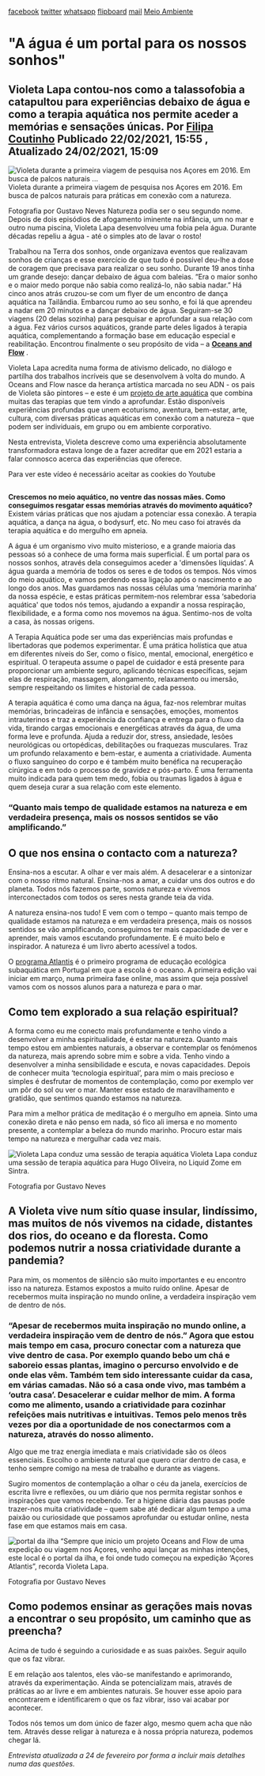 [facebook](https://www.facebook.com/sharer/sharer.php?u=https%3A%2F%2Fwww.natgeo.pt%2Fmeio-ambiente%2F2021%2F02%2Fentrevista-violeta-lapa) [twitter](https://twitter.com/share?url=https%3A%2F%2Fwww.natgeo.pt%2Fmeio-ambiente%2F2021%2F02%2Fentrevista-violeta-lapa&via=natgeo&text=%22A%20%C3%A1gua%20%C3%A9%20um%20portal%20para%20os%20nossos%20sonhos%22) [whatsapp](https://web.whatsapp.com/send?text=https%3A%2F%2Fwww.natgeo.pt%2Fmeio-ambiente%2F2021%2F02%2Fentrevista-violeta-lapa) [flipboard](https://share.flipboard.com/bookmarklet/popout?v=2&title=%22A%20%C3%A1gua%20%C3%A9%20um%20portal%20para%20os%20nossos%20sonhos%22&url=https%3A%2F%2Fwww.natgeo.pt%2Fmeio-ambiente%2F2021%2F02%2Fentrevista-violeta-lapa) [mail](mailto:?subject=NatGeo&body=https%3A%2F%2Fwww.natgeo.pt%2Fmeio-ambiente%2F2021%2F02%2Fentrevista-violeta-lapa%20-%20%22A%20%C3%A1gua%20%C3%A9%20um%20portal%20para%20os%20nossos%20sonhos%22) [Meio Ambiente](https://www.natgeo.pt/meio-ambiente) 
# "A água é um portal para os nossos sonhos" 
## Violeta Lapa contou-nos como a talassofobia a catapultou para experiências debaixo de água e como a terapia aquática nos permite aceder a memórias e sensações únicas. Por [Filipa Coutinho](https://www.natgeo.pt/autor/filipa-coutinho) Publicado 22/02/2021, 15:55 , Atualizado 24/02/2021, 15:09 
![Violeta durante a primeira viagem de pesquisa nos Açores em 2016. Em busca de palcos naturais ...](img/files_styles_image_00_public_natgeo_article_gs_us_0.jpg)
Violeta durante a primeira viagem de pesquisa nos Açores em 2016. Em busca de palcos naturais para práticas em conexão com a natureza. 

Fotografia por Gustavo Neves Natureza podia ser o seu segundo nome. Depois de dois episódios de afogamento iminente na infância, um no mar e outro numa piscina, Violeta Lapa desenvolveu uma fobia pela água. Durante décadas repeliu a água - até o simples ato de lavar o rosto! 

Trabalhou na Terra dos sonhos, onde organizava eventos que realizavam sonhos de crianças e esse exercício de que tudo é possível deu-lhe a dose de coragem que precisava para realizar o seu sonho. Durante 19 anos tinha um grande desejo: dançar debaixo de água com baleias. “Era o maior sonho e o maior medo porque não sabia como realizá-lo, não sabia nadar.” Há cinco anos atrás cruzou-se com um flyer de um encontro de dança aquática na Tailândia. Embarcou rumo ao seu sonho, e foi lá que aprendeu a nadar em 20 minutos e a dançar debaixo de água. Seguiram-se 30 viagens (20 delas sozinha) para pesquisar e aprofundar a sua relação com a água. Fez vários cursos aquáticos, grande parte deles ligados à terapia aquática, complementando a formação base em educação especial e reabilitação. Encontrou finalmente o seu propósito de vida – a [**Oceans and Flow**](https://oceansandflow.com/pt/inicio/) . 

Violeta Lapa acredita numa forma de ativismo delicado, no diálogo e partilha dos trabalhos incríveis que se desenvolvem à volta do mundo. A Oceans and Flow nasce da herança artística marcada no seu ADN - os pais de Violeta são pintores – e este é um [projeto de arte aquática](https://www.natgeo.pt/viagem-e-aventuras/2020/02/despertar-do-movimento-aquatico) que combina muitas das terapias que tem vindo a aprofundar. Estão disponíveis experiências profundas que unem ecoturismo, aventura, bem-estar, arte, cultura, com diversas práticas aquáticas em conexão com a natureza – que podem ser individuais, em grupo ou em ambiente corporativo. 

Nesta entrevista, Violeta descreve como uma experiência absolutamente transformadora estava longe de a fazer acreditar que em 2021 estaria a falar connosco acerca das experiências que oferece. 

Para ver este vídeo é necessário aceitar as cookies do Youtube 

## 

**Crescemos no meio aquático, no ventre das nossas mães. Como conseguimos resgatar essas memórias através do movimento aquático?** 
Existem várias práticas que nos ajudam a potenciar essa conexão. A terapia aquática, a dança na água, o bodysurf, etc. No meu caso foi através da terapia aquática e do mergulho em apneia. 

A água é um organismo vivo muito misterioso, e a grande maioria das pessoas só a conhece de uma forma mais superficial. É um portal para os nossos sonhos, através dela conseguimos aceder a 'dimensões líquidas’. A água guarda a memória de todos os seres e de todos os tempos. Nós vimos do meio aquático, e vamos perdendo essa ligação após o nascimento e ao longo dos anos. Mas guardamos nas nossas células uma ‘memória marinha’ da nossa espécie, e estas práticas permitem-nos relembrar essa ‘sabedoria aquática' que todos nós temos, ajudando a expandir a nossa respiração, flexibilidade, e a forma como nos movemos na água. Sentimo-nos de volta a casa, às nossas origens. 

A Terapia Aquática pode ser uma das experiências mais profundas e libertadoras que podemos experimentar. É uma prática holística que atua em diferentes níveis do Ser, como o físico, mental, emocional, energético e espiritual. O terapeuta assume o papel de cuidador e está presente para proporcionar um ambiente seguro, aplicando técnicas específicas, sejam elas de respiração, massagem, alongamento, relaxamento ou imersão, sempre respeitando os limites e historial de cada pessoa. 

A terapia aquática é como uma dança na água, faz-nos relembrar muitas memórias, brincadeiras de infância e sensações, emoções, momentos intrauterinos e traz a experiência da confiança e entrega para o fluxo da vida, tirando cargas emocionais e energéticas através da água, de uma forma leve e profunda. Ajuda a reduzir dor, stress, ansiedade, lesões neurológicas ou ortopédicas, debilitações ou fraquezas musculares. Traz um profundo relaxamento e bem-estar, e aumenta a criatividade. Aumenta o fluxo sanguíneo do corpo e é também muito benéfica na recuperação cirúrgica e em todo o processo de gravidez e pós-parto. É uma ferramenta muito indicada para quem tem medo, fobia ou traumas ligados à água e quem deseja curar a sua relação com este elemento. 

### “Quanto mais tempo de qualidade estamos na natureza e em verdadeira presença, mais os nossos sentidos se vão amplificando.” 
## **O que nos ensina o contacto com a natureza?** 
Ensina-nos a escutar. A olhar e ver mais além. A desacelerar e a sintonizar com o nosso ritmo natural. Ensina-nos a amar, a cuidar uns dos outros e do planeta. Todos nós fazemos parte, somos natureza e vivemos interconectados com todos os seres nesta grande teia da vida. 

A natureza ensina-nos tudo! E vem com o tempo – quanto mais tempo de qualidade estamos na natureza e em verdadeira presença, mais os nossos sentidos se vão amplificando, conseguimos ter mais capacidade de ver e aprender, mais vamos escutando profundamente. E é muito belo e inspirador. A natureza é um livro aberto acessível a todos. 

O [programa Atlantis](http://programa-atlantis.com/) é o primeiro programa de educação ecológica subaquática em Portugal em que a escola é o oceano. A primeira edição vai iniciar em março, numa primeira fase online, mas assim que seja possível vamos com os nossos alunos para a natureza e para o mar. 

## **Como tem explorado a sua relação espiritual?** 
A forma como eu me conecto mais profundamente e tenho vindo a desenvolver a minha espiritualidade, é estar na natureza. Quanto mais tempo estou em ambientes naturais, a observar e contemplar os fenómenos da natureza, mais aprendo sobre mim e sobre a vida. Tenho vindo a desenvolver a minha sensibilidade e escuta, e novas capacidades. Depois de conhecer muita ‘tecnologia espiritual’, para mim o mais precioso e simples é desfrutar de momentos de contemplação, como por exemplo ver um pôr do sol ou ver o mar. Manter esse estado de maravilhamento e gratidão, que sentimos quando estamos na natureza. 

Para mim a melhor prática de meditação é o mergulho em apneia. Sinto uma conexão direta e não penso em nada, só fico ali imersa e no momento presente, a contemplar a beleza do mundo marinho. Procuro estar mais tempo na natureza e mergulhar cada vez mais. 

![Violeta Lapa conduz uma sessão de terapia aquática](img/files_styles_image_00_public_1_natgeo_article_gs_liquid_zome_gustavo_neves_c_peregrinus_studio_a_1_large.jpg)
Violeta Lapa conduz uma sessão de terapia aquática para Hugo Oliveira, no Liquid Zome em Sintra. 

Fotografia por Gustavo Neves 
## **A Violeta vive num sítio quase insular, lindíssimo, mas muitos de nós vivemos na cidade, distantes dos rios, do oceano e da floresta. Como podemos nutrir a nossa criatividade durante a pandemia?** 
Para mim, os momentos de silêncio são muito importantes e eu encontro isso na natureza. Estamos expostos a muito ruído online. Apesar de recebermos muita inspiração no mundo online, a verdadeira inspiração vem de dentro de nós. 

### “Apesar de recebermos muita inspiração no mundo online, a verdadeira inspiração vem de dentro de nós.” Agora que estou mais tempo em casa, procuro conectar com a natureza que vive dentro de casa. Por exemplo quando bebo um chá e saboreio essas plantas, imagino o percurso envolvido e de onde elas vêm. Também tem sido interessante cuidar da casa, em várias camadas. Não só a casa onde vivo, mas também a ‘outra casa’. Desacelerar e cuidar melhor de mim. A forma como me alimento, usando a criatividade para cozinhar refeições mais nutritivas e intuitivas. Temos pelo menos três vezes por dia a oportunidade de nos conectarmos com a natureza, através do nosso alimento. 

Algo que me traz energia imediata e mais criatividade são os óleos essenciais. Escolho o ambiente natural que quero criar dentro de casa, e tenho sempre comigo na mesa de trabalho e durante as viagens. 

Sugiro momentos de contemplação a olhar o céu da janela, exercícios de escrita livre e reflexões, ou um diário que nos permita registar sonhos e inspirações que vamos recebendo. Ter a higiene diária das pausas pode trazer-nos muita criatividade – quem sabe até dedicar algum tempo a uma paixão ou curiosidade que possamos aprofundar ou estudar online, nesta fase em que estamos mais em casa. 

![portal da ilha](img/files_styles_image_00_public_natgeo_article_gustavo_neves_c_peregrinus_studio_a_large.jpg)
“Sempre que inicio um projeto Oceans and Flow de uma expedição ou viagem nos Açores, venho aqui lançar as minhas intenções, este local é o portal da ilha, e foi onde tudo começou na expedição ‘Açores Atlantis”, recorda Violeta Lapa. 

Fotografia por Gustavo Neves 
## **Como podemos ensinar as gerações mais novas a encontrar o seu propósito, um caminho que as preencha?** 
Acima de tudo é seguindo a curiosidade e as suas paixões. Seguir aquilo que os faz vibrar. 

E em relação aos talentos, eles vão-se manifestando e aprimorando, através da experimentação. Ainda se potencializam mais, através de práticas ao ar livre e em ambientes naturais. Se houver esse apoio para encontrarem e identificarem o que os faz vibrar, isso vai acabar por acontecer. 

Todos nós temos um dom único de fazer algo, mesmo quem acha que não tem. Através desse religar à natureza e à nossa própria natureza, podemos chegar lá. 

_Entrevista atualizada a 24 de fevereiro por forma a incluir mais detalhes numa das questões._ 

